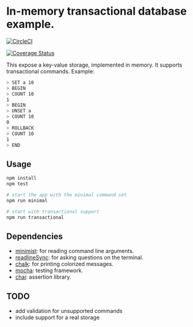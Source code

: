 # In-memory transactional database example. 

[![CircleCI](https://circleci.com/gh/JordyBaylac/command-db.svg?style=svg)](https://circleci.com/gh/JordyBaylac/command-db)

[![Coverage Status](https://coveralls.io/repos/github/JordyBaylac/command-db/badge.svg?branch=master)](https://coveralls.io/github/JordyBaylac/command-db?branch=master)

This expose a key-value storage, implemented in memory. It supports transactional commands. Example:

```bash
> SET a 10
> BEGIN
> COUNT 10
1
> BEGIN
> UNSET a
> COUNT 10
0
> ROLLBACK
> COUNT 10
1
> END
```

## Usage

```bash
npm install
npm test

# start the app with the minimal command set
npm run minimal

# start with transactional support
npm run transactional
```

## Dependencies

* [minimist](https://www.npmjs.com/package/minimist): for reading command line arguments.
* [readlineSync](https://www.npmjs.com/package/readline-sync): for asking questions on the terminal.
* [chalk](https://github.com/chalk/chalk): for printing colorized messages.
* [mocha](https://mochajs.org/): testing framework.
* [chai](https://www.chaijs.com/api/bdd/): assertion library.

## TODO

* add validation for unsupported commands
* include support for a real storage